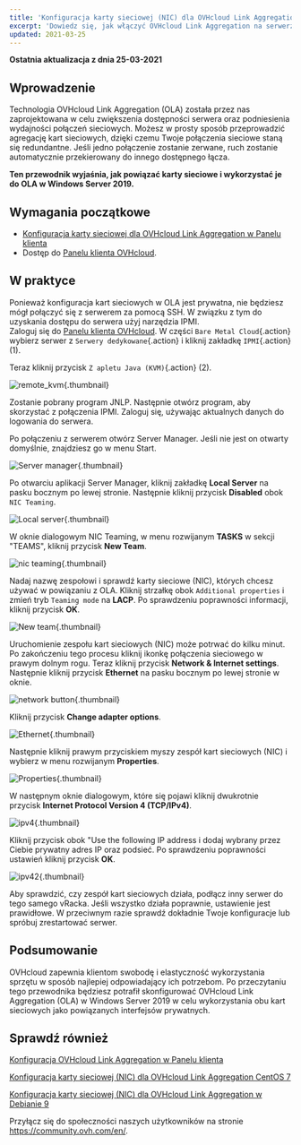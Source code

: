 ```yaml
---
title: 'Konfiguracja karty sieciowej (NIC) dla OVHcloud Link Aggregation w Windows Server 2019'
excerpt: 'Dowiedz się, jak włączyć OVHcloud Link Aggregation na serwerze Windows Server 2019'
updated: 2021-03-25
---
```


**Ostatnia aktualizacja z dnia 25-03-2021**

## Wprowadzenie

Technologia OVHcloud Link Aggregation (OLA) została przez nas zaprojektowana w celu zwiększenia dostępności serwera oraz podniesienia wydajności połączeń sieciowych. Możesz w prosty sposób przeprowadzić agregację kart sieciowych, dzięki czemu Twoje połączenia sieciowe staną się redundantne. Jeśli jedno połączenie zostanie zerwane, ruch zostanie automatycznie przekierowany do innego dostępnego łącza.

**Ten przewodnik wyjaśnia, jak powiązać karty sieciowe i wykorzystać je do OLA w Windows Server 2019.**

## Wymagania początkowe

- [Konfiguracja karty sieciowej dla OVHcloud Link Aggregation w Panelu klienta](/pages/cloud/dedicated/ola-enable-manager)
- Dostęp do [Panelu klienta OVHcloud](https://www.ovh.com/auth/?action=gotomanager&from=https://www.ovh.pl/&ovhSubsidiary=pl).

## W praktyce

Ponieważ konfiguracja kart sieciowych w OLA jest prywatna, nie będziesz mógł połączyć się z serwerem za pomocą SSH. W związku z tym do uzyskania dostępu do serwera użyj narzędzia IPMI.
<br>Zaloguj się do [Panelu klienta OVHcloud](https://www.ovh.com/auth/?action=gotomanager&from=https://www.ovh.pl/&ovhSubsidiary=pl). W części `Bare Metal Cloud`{.action} wybierz serwer z `Serwery dedykowane`{.action} i kliknij zakładkę `IPMI`{.action} (1).

Teraz kliknij przycisk `Z apletu Java (KVM)`{.action} (2).

![remote_kvm](images/remote_kvm2022.png){.thumbnail}

Zostanie pobrany program JNLP. Następnie otwórz program, aby skorzystać z połączenia IPMI. Zaloguj się, używając aktualnych danych do logowania do serwera.

Po połączeniu z serwerem otwórz Server Manager. Jeśli nie jest on otwarty domyślnie, znajdziesz go w menu Start.

![Server manager](images/local_server.png){.thumbnail}

Po otwarciu aplikacji Server Manager, kliknij zakładkę **Local Server** na pasku bocznym po lewej stronie. Następnie kliknij przycisk **Disabled** obok `NIC Teaming`.

![Local server](images/server_manager.png){.thumbnail}

W oknie dialogowym NIC Teaming, w menu rozwijanym **TASKS** w sekcji "TEAMS", kliknij przycisk **New Team**.

![nic teaming](images/nic_teaming.png){.thumbnail}

Nadaj nazwę zespołowi i sprawdź karty sieciowe (NIC), których chcesz używać w powiązaniu z OLA. Kliknij strzałkę obok `Additional properties` i zmień tryb `Teaming mode` na **LACP**. Po sprawdzeniu poprawności informacji, kliknij przycisk **OK**.

![New team](images/new_team.png){.thumbnail}

Uruchomienie zespołu kart sieciowych (NIC) może potrwać do kilku minut. Po zakończeniu tego procesu kliknij ikonkę połączenia sieciowego w prawym dolnym rogu. Teraz kliknij przycisk **Network & Internet settings**. Następnie kliknij przycisk **Ethernet** na pasku bocznym po lewej stronie w oknie.

![network button](images/network_button.png){.thumbnail}

Kliknij przycisk **Change adapter options**.

![Ethernet](images/ethernet.png){.thumbnail}

Następnie kliknij prawym przyciskiem myszy zespół kart sieciowych (NIC) i wybierz w menu rozwijanym **Properties**.

![Properties](images/properties.png){.thumbnail}

W następnym oknie dialogowym, które się pojawi kliknij dwukrotnie przycisk **Internet Protocol Version 4 (TCP/IPv4)**.

![ipv4](images/ipv4.png){.thumbnail}

Kliknij przycisk obok "Use the following IP address i dodaj wybrany przez Ciebie prywatny adres IP oraz podsieć. Po sprawdzeniu poprawności ustawień kliknij przycisk **OK**.

![ipv42](images/ipv42.png){.thumbnail}

Aby sprawdzić, czy zespół kart sieciowych działa, podłącz inny serwer do tego samego vRacka.  Jeśli wszystko działa poprawnie, ustawienie jest prawidłowe. W przeciwnym razie sprawdź dokładnie Twoje konfiguracje lub spróbuj zrestartować serwer.

## Podsumowanie

OVHcloud zapewnia klientom swobodę i elastyczność wykorzystania sprzętu w sposób najlepiej odpowiadający ich potrzebom. Po przeczytaniu tego przewodnika będziesz potrafił skonfigurować OVHcloud Link Aggregation (OLA) w Windows Server 2019 w celu wykorzystania obu kart sieciowych jako powiązanych interfejsów prywatnych.

## Sprawdź również

[Konfiguracja OVHcloud Link Aggregation w Panelu klienta](/pages/cloud/dedicated/ola-enable-manager)

[Konfiguracja karty sieciowej (NIC) dla OVHcloud Link Aggregation CentOS 7](/pages/cloud/dedicated/ola-enable-centos7)

[Konfiguracja karty sieciowej (NIC) dla OVHcloud Link Aggregation w Debianie 9](/pages/cloud/dedicated/ola-enable-debian9)

Przyłącz się do społeczności naszych użytkowników na stronie <https://community.ovh.com/en/>.
